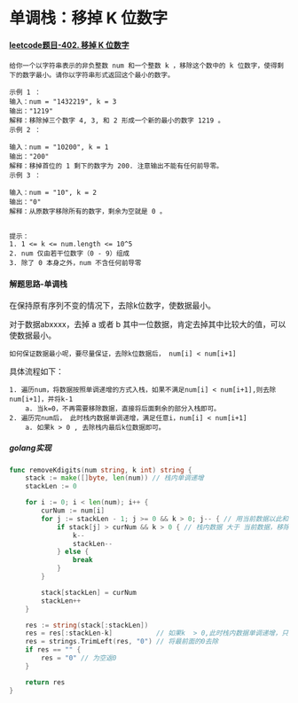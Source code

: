 # 单调栈：移掉 K 位数字

#### [leetcode题目-402. 移掉 K 位数字](https://leetcode.cn/problems/remove-k-digits/description/)
```
给你一个以字符串表示的非负整数 num 和一个整数 k ，移除这个数中的 k 位数字，使得剩下的数字最小。请你以字符串形式返回这个最小的数字。
 
示例 1 ：
输入：num = "1432219", k = 3
输出："1219"
解释：移除掉三个数字 4, 3, 和 2 形成一个新的最小的数字 1219 。
示例 2 ：

输入：num = "10200", k = 1
输出："200"
解释：移掉首位的 1 剩下的数字为 200. 注意输出不能有任何前导零。
示例 3 ：

输入：num = "10", k = 2
输出："0"
解释：从原数字移除所有的数字，剩余为空就是 0 。
 

提示：
1. 1 <= k <= num.length <= 10^5
2. num 仅由若干位数字（0 - 9）组成
3. 除了 0 本身之外，num 不含任何前导零
```

#### 解题思路-单调栈
在保持原有序列不变的情况下，去除k位数字，使数据最小。

对于数据abxxxx，去掉 a 或者 b 其中一位数据，肯定去掉其中比较大的值，可以使数据最小。

```
如何保证数据最小呢，要尽量保证，去除k位数据后， num[i] < num[i+1] 
```
具体流程如下：
```
1. 遍历num，将数据按照单调递增的方式入栈，如果不满足num[i] < num[i+1],则去除num[i+1]，并将k-1
    a. 当k=0，不再需要移除数据，直接将后面剩余的部分入栈即可。
2. 遍历完num后， 此时栈内数据单调递增，满足任意i，num[i] < num[i+1]
    a. 如果k > 0 , 去除栈内最后k位数据即可。
```


##### golang实现
```go
func removeKdigits(num string, k int) string {
	stack := make([]byte, len(num)) // 栈内单调递增
	stackLen := 0

	for i := 0; i < len(num); i++ {
		curNum := num[i]
		for j := stackLen - 1; j >= 0 && k > 0; j-- { // 用当前数据以此和栈内数据做对比，直到所有大于当前数据的元素被清除（k  > 0 的情况下）
			if stack[j] > curNum && k > 0 { // 栈内数据 大于 当前数据，移除
				k--
				stackLen--
			} else {
				break
			}
		}

		stack[stackLen] = curNum
		stackLen++
	}

	res := string(stack[:stackLen])
	res = res[:stackLen-k]           // 如果k  > 0,此时栈内数据单调递增，只需要去除最后面的k位数据即可
	res = strings.TrimLeft(res, "0") // 将最前面的0去除
	if res == "" {
		res = "0" // 为空返0
	}

	return res
}
```